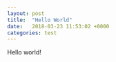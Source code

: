 ```yaml
---
layout: post
title:  "Hello World"
date:   2018-03-23 11:53:02 +0000
categories: test
---
```

Hello world!